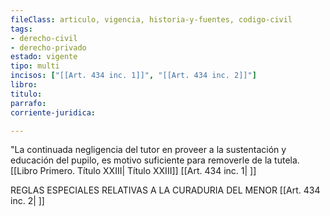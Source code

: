 ```yaml
---
fileClass: articulo, vigencia, historia-y-fuentes, codigo-civil
tags:
- derecho-civil
- derecho-privado
estado: vigente
tipo: multi
incisos: ["[[Art. 434 inc. 1]]", "[[Art. 434 inc. 2]]"]
libro:
titulo:
parrafo:
corriente-juridica:

---
```

"La continuada negligencia del tutor en proveer a la sustentación y educación del pupilo, es motivo suficiente para removerle de la tutela. [[Libro Primero. Título XXIII| Título XXIII]] [[Art. 434 inc. 1| ]]

REGLAS ESPECIALES RELATIVAS A LA CURADURIA DEL MENOR [[Art. 434 inc. 2| ]]